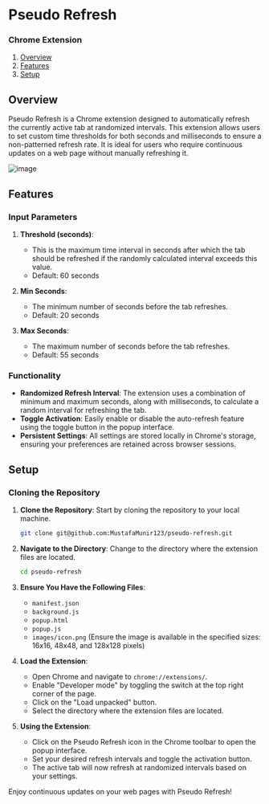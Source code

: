 # Pseudo Refresh 
### Chrome Extension
1. [Overview](#overview)
2. [Features](#features)
3. [Setup](#setup)

## Overview

Pseudo Refresh is a Chrome extension designed to automatically refresh the currently active tab at randomized intervals. This extension allows users to set custom time thresholds for both seconds and milliseconds to ensure a non-patterned refresh rate. It is ideal for users who require continuous updates on a web page without manually refreshing it.

![image](https://github.com/user-attachments/assets/8b460075-c852-4a9a-b7ad-80d3b0951659)

## Features

### Input Parameters

1. **Threshold (seconds)**:
   - This is the maximum time interval in seconds after which the tab should be refreshed if the randomly calculated interval exceeds this value.
   - Default: 60 seconds

2. **Min Seconds**:
   - The minimum number of seconds before the tab refreshes.
   - Default: 20 seconds

3. **Max Seconds**:
   - The maximum number of seconds before the tab refreshes.
   - Default: 55 seconds

### Functionality

- **Randomized Refresh Interval**: The extension uses a combination of minimum and maximum seconds, along with milliseconds, to calculate a random interval for refreshing the tab.
- **Toggle Activation**: Easily enable or disable the auto-refresh feature using the toggle button in the popup interface.
- **Persistent Settings**: All settings are stored locally in Chrome's storage, ensuring your preferences are retained across browser sessions.

## Setup

### Cloning the Repository

1. **Clone the Repository**: Start by cloning the repository to your local machine.
   ```bash
   git clone git@github.com:MustafaMunir123/pseudo-refresh.git
   ```

2. **Navigate to the Directory**: Change to the directory where the extension files are located.
   ```bash
   cd pseudo-refresh
   ```

3. **Ensure You Have the Following Files**:
   - `manifest.json`
   - `background.js`
   - `popup.html`
   - `popup.js`
   - `images/icon.png` (Ensure the image is available in the specified sizes: 16x16, 48x48, and 128x128 pixels)

4. **Load the Extension**:
   - Open Chrome and navigate to `chrome://extensions/`.
   - Enable "Developer mode" by toggling the switch at the top right corner of the page.
   - Click on the "Load unpacked" button.
   - Select the directory where the extension files are located.

5. **Using the Extension**:
   - Click on the Pseudo Refresh icon in the Chrome toolbar to open the popup interface.
   - Set your desired refresh intervals and toggle the activation button.
   - The active tab will now refresh at randomized intervals based on your settings.

Enjoy continuous updates on your web pages with Pseudo Refresh!
